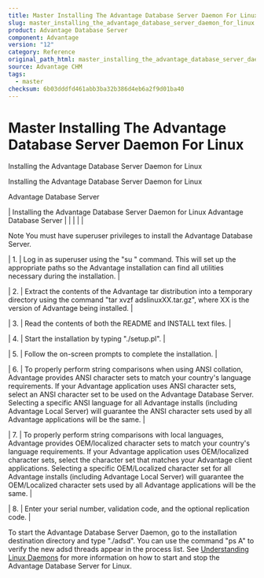 ```yaml
---
title: Master Installing The Advantage Database Server Daemon For Linux
slug: master_installing_the_advantage_database_server_daemon_for_linux
product: Advantage Database Server
component: Advantage
version: "12"
category: Reference
original_path_html: master_installing_the_advantage_database_server_daemon_for_linux.htm
source: Advantage CHM
tags:
  - master
checksum: 6b03dddfd461abb3ba32b386d4eb6a2f9d01ba40
---
```


# Master Installing The Advantage Database Server Daemon For Linux

Installing the Advantage Database Server Daemon for Linux

Installing the Advantage Database Server Daemon for Linux

Advantage Database Server

| Installing the Advantage Database Server Daemon for Linux  Advantage Database Server |  |  |  |  |

Note You must have superuser privileges to install the Advantage Database Server.

| 1. | Log in as superuser using the "su " command. This will set up the appropriate paths so the Advantage installation can find all utilities necessary during the installation. |

| 2. | Extract the contents of the Advantage tar distribution into a temporary directory using the command "tar xvzf adslinuxXX.tar.gz", where XX is the version of Advantage being installed. |

| 3. | Read the contents of both the README and INSTALL text files. |

| 4. | Start the installation by typing "./setup.pl". |

| 5. | Follow the on-screen prompts to complete the installation. |

| 6. | To properly perform string comparisons when using ANSI collation, Advantage provides ANSI character sets to match your country's language requirements. If your Advantage application uses ANSI character sets, select an ANSI character set to be used on the Advantage Database Server. Selecting a specific ANSI language for all Advantage installs (including Advantage Local Server) will guarantee the ANSI character sets used by all Advantage applications will be the same. |

| 7. | To properly perform string comparisons with local languages, Advantage provides OEM/localized character sets to match your country's language requirements. If your Advantage application uses OEM/localized character sets, select the character set that matches your Advantage client applications. Selecting a specific OEM/Localized character set for all Advantage installs (including Advantage Local Server) will guarantee the OEM/Localized character sets used by all Advantage applications will be the same. |

| 8. | Enter your serial number, validation code, and the optional replication code. |

To start the Advantage Database Server Daemon, go to the installation destination directory and type "./adsd". You can use the command "ps A" to verify the new adsd threads appear in the process list. See [Understanding Linux Daemons](master_understanding_linux_daemons.md) for more information on how to start and stop the Advantage Database Server for Linux.

